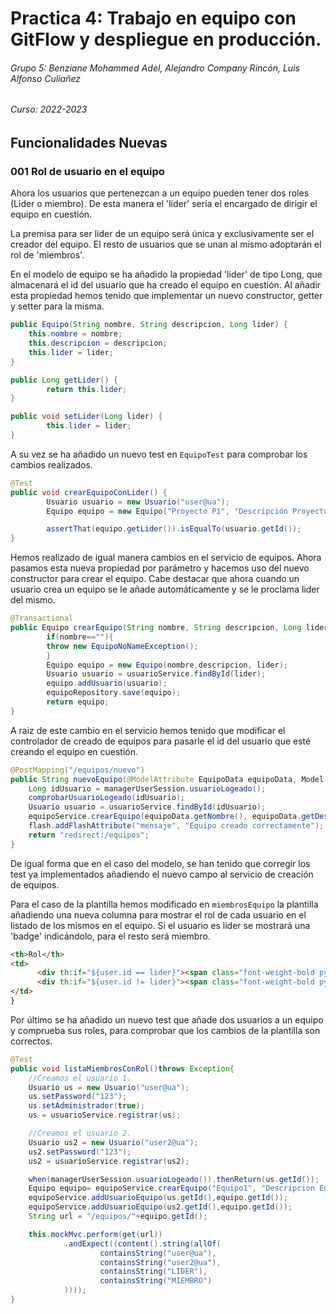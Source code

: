 # Practica 4: Trabajo en equipo con GitFlow y despliegue en producción.
###### Grupo 5: Benziane Mohammed Adel, Alejandro Company Rincón, Luis Alfonso Culiañez
###### Curso: 2022-2023

## Funcionalidades Nuevas
### 001 Rol de usuario en el equipo

Ahora los usuarios que pertenezcan a un equipo pueden tener dos roles (Lider o miembro). De esta manera el 'lider' sería el encargado de dirigir el equipo
en cuestión.

La premisa para ser lider de un equipo será única y exclusivamente ser el creador del equipo. El resto de usuarios que se unan al mismo adoptarán el rol de
'miembros'.

En el modelo de equipo se ha añadido la propiedad 'lider' de tipo Long, que almacenará el id del usuario que ha creado el equipo en cuestión. Al añadir esta 
propiedad hemos tenido que implementar un nuevo constructor, getter y setter para la misma.

```java
public Equipo(String nombre, String descripcion, Long lider) {
    this.nombre = nombre;
    this.descripcion = descripcion;
    this.lider = lider;
}

public Long getLider() {
        return this.lider;
}

public void setLider(Long lider) {
        this.lider = lider;
}
```

A su vez se ha añadido un nuevo test en `EquipoTest` para comprobar los cambios realizados.

```java
@Test
public void crearEquipoConLider() {
        Usuario usuario = new Usuario("user@ua");
        Equipo equipo = new Equipo("Proyecto P1", "Descripción Proyecto 1", usuario.getId());

        assertThat(equipo.getLider()).isEqualTo(usuario.getId());
}
```

Hemos realizado de igual manera cambios en el servicio de equipos. Ahora pasamos esta nueva propiedad por parámetro y hacemos uso del nuevo constructor para
crear el equipo. Cabe destacar que ahora cuando un usuario crea un equipo se le añade automáticamente y se le proclama lider del mismo.

```java
@Transactional
public Equipo crearEquipo(String nombre, String descripcion, Long lider) {
        if(nombre==""){
        throw new EquipoNoNameException();
        }
        Equipo equipo = new Equipo(nombre,descripcion, lider);
        Usuario usuario = usuarioService.findById(lider);
        equipo.addUsuario(usuario);
        equipoRepository.save(equipo);
        return equipo;
}
```

A raiz de este cambio en el servicio hemos tenido que modificar el controlador de creado de equipos para pasarle el id del usuario que esté creando el equipo en
cuestión.

```java
@PostMapping("/equipos/nuevo")
public String nuevoEquipo(@ModelAttribute EquipoData equipoData, Model model, RedirectAttributes flash, HttpSession session) {
    Long idUsuario = managerUserSession.usuarioLogeado();
    comprobarUsuarioLogeado(idUsuario);
    Usuario usuario = usuarioService.findById(idUsuario);
    equipoService.crearEquipo(equipoData.getNombre(), equipoData.getDescripcion(), usuario.getId());
    flash.addFlashAttribute("mensaje", "Equipo creado correctamente");
    return "redirect:/equipos";
}
```

De igual forma que en el caso del modelo, se han tenido que corregir los test ya implementados añadiendo el nuevo campo al servicio de creación de equipos.

Para el caso de la plantilla hemos modificado en `miembrosEquipo` la plantilla añadiendo una nueva columna para mostrar el rol de cada usuario en el listado de
los mismos en el equipo. Si el usuario es lider se mostrará una 'badge' indicándolo, para el resto será miembro.

```html
<th>Rol</th>
<td>
      <div th:if="${user.id == lider}"><span class="font-weight-bold py-2 px-3 badge badge-pill badge-primary">LIDER</span></div>
      <div th:if="${user.id != lider}"><span class="font-weight-bold py-2 px-3 badge badge-pill badge-secondary">MIEMBRO</span></div>
</td>
}
```

Por último se ha añadido un nuevo test que añade dos usuarios a un equipo y comprueba sus roles, para comprobar que los cambios de la plantilla son correctos.

```java
@Test
public void listaMiembrosConRol()throws Exception{
    //Creamos el usuario 1.
    Usuario us = new Usuario("user@ua");
    us.setPassword("123");
    us.setAdministrador(true);
    us = usuarioService.registrar(us);

    //Creamos el usuario 2.
    Usuario us2 = new Usuario("user2@ua");
    us2.setPassword("123");
    us2 = usuarioService.registrar(us2);

    when(managerUserSession.usuarioLogeado()).thenReturn(us.getId());
    Equipo equipo= equipoService.crearEquipo("Equipo1", "Descripcion Equipo 1", us.getId());
    equipoService.addUsuarioEquipo(us.getId(),equipo.getId());
    equipoService.addUsuarioEquipo(us2.getId(),equipo.getId());
    String url = "/equipos/"+equipo.getId();

    this.mockMvc.perform(get(url))
            .andExpect((content().string(allOf(
                    containsString("user@ua"),
                    containsString("user2@ua"),
                    containsString("LIDER"),
                    containsString("MIEMBRO")
            ))));
}
````